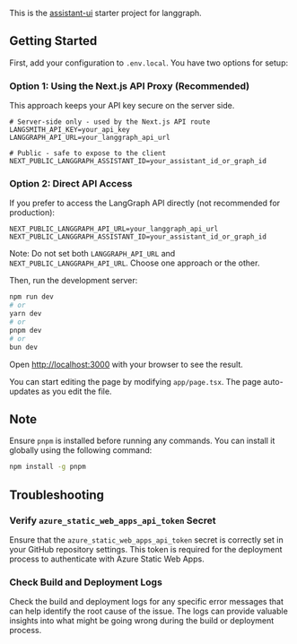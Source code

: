 This is the [assistant-ui](https://github.com/Yonom/assistant-ui) starter project for langgraph.

## Getting Started

First, add your configuration to `.env.local`. You have two options for setup:

### Option 1: Using the Next.js API Proxy (Recommended)

This approach keeps your API key secure on the server side.

```
# Server-side only - used by the Next.js API route
LANGSMITH_API_KEY=your_api_key
LANGGRAPH_API_URL=your_langgraph_api_url

# Public - safe to expose to the client
NEXT_PUBLIC_LANGGRAPH_ASSISTANT_ID=your_assistant_id_or_graph_id
```

### Option 2: Direct API Access

If you prefer to access the LangGraph API directly (not recommended for production):

```
NEXT_PUBLIC_LANGGRAPH_API_URL=your_langgraph_api_url
NEXT_PUBLIC_LANGGRAPH_ASSISTANT_ID=your_assistant_id_or_graph_id
```

Note: Do not set both `LANGGRAPH_API_URL` and `NEXT_PUBLIC_LANGGRAPH_API_URL`. Choose one approach or the other.

Then, run the development server:

```bash
npm run dev
# or
yarn dev
# or
pnpm dev
# or
bun dev
```

Open [http://localhost:3000](http://localhost:3000) with your browser to see the result.

You can start editing the page by modifying `app/page.tsx`. The page auto-updates as you edit the file.

## Note

Ensure `pnpm` is installed before running any commands. You can install it globally using the following command:

```bash
npm install -g pnpm
```

## Troubleshooting

### Verify `azure_static_web_apps_api_token` Secret

Ensure that the `azure_static_web_apps_api_token` secret is correctly set in your GitHub repository settings. This token is required for the deployment process to authenticate with Azure Static Web Apps.

### Check Build and Deployment Logs

Check the build and deployment logs for any specific error messages that can help identify the root cause of the issue. The logs can provide valuable insights into what might be going wrong during the build or deployment process.
